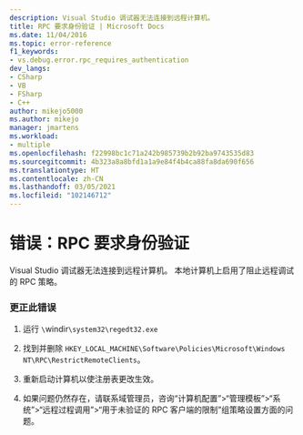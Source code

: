 ```yaml
---
description: Visual Studio 调试器无法连接到远程计算机。
title: RPC 要求身份验证 | Microsoft Docs
ms.date: 11/04/2016
ms.topic: error-reference
f1_keywords:
- vs.debug.error.rpc_requires_authentication
dev_langs:
- CSharp
- VB
- FSharp
- C++
author: mikejo5000
ms.author: mikejo
manager: jmartens
ms.workload:
- multiple
ms.openlocfilehash: f22998bc1c71a242b985739b2b92ba9743535d83
ms.sourcegitcommit: 4b323a8a8bfd1a1a9e84f4b4ca88fa8da690f656
ms.translationtype: HT
ms.contentlocale: zh-CN
ms.lasthandoff: 03/05/2021
ms.locfileid: "102146712"
---
```

# <a name="error-rpc-requires-authentication"></a>错误：RPC 要求身份验证
Visual Studio 调试器无法连接到远程计算机。 本地计算机上启用了阻止远程调试的 RPC 策略。

### <a name="to-correct-this-error"></a>更正此错误

1. 运行 `\`windir`\system32\regedt32.exe`

2. 找到并删除 `HKEY_LOCAL_MACHINE\Software\Policies\Microsoft\Windows NT\RPC\RestrictRemoteClients`。

3. 重新启动计算机以使注册表更改生效。

4. 如果问题仍然存在，请联系域管理员，咨询“计算机配置”>“管理模板”>“系统”>“远程过程调用”>“用于未验证的 RPC 客户端的限制”组策略设置方面的问题。
